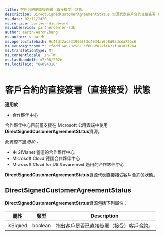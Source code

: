 ```yaml
---
title: 客戶合約的直接簽署（直接接受）狀態。
description: DirectSignedCustomerAgreementStatus 資源代表客戶合約直接簽署（直接接受）的狀態。
ms.date: 02/11/2020
ms.service: partner-dashboard
ms.subservice: partnercenter-sdk
author: aarzh-AaronZhang
ms.author: v-aarzh
ms.openlocfilehash: 9c4fd12ac3319057f3c4034aa0c8d93dcda726c6
ms.sourcegitcommit: cfedd76e573c5616cf006f826f4e27f08281f7b4
ms.translationtype: MT
ms.contentlocale: zh-TW
ms.lasthandoff: 07/08/2020
ms.locfileid: "86094318"
---
```

# <a name="direct-signing-direct-acceptance-status-of-a-customer-agreement"></a>客戶合約的直接簽署（直接接受）狀態

**適用於：**

- 合作夥伴中心

合作夥伴中心目前僅支援在 Microsoft 公用雲端中使用**DirectSignedCustomerAgreementStatus**資源。

此資源不適*用於：*

- 由 21Vianet 營運的合作夥伴中心
- Microsoft Cloud 德國合作夥伴中心
- Microsoft Cloud for US Government 適用的合作夥伴中心

**DirectSignedCustomerAgreementStatus**資源代表直接接受客戶合約的狀態。

## <a name="directsignedcustomeragreementstatus"></a>DirectSignedCustomerAgreementStatus

**DirectSignedCustomerAgreementStatus**資源包括下列屬性：

| 屬性       | 類型   | Description                                                                                               |
|----------------|--------|-----------------------------------------------------------------------------------------------------------|
| isSigned | boolean | 指出客戶是否已直接簽署（接受）客戶合約。 |

